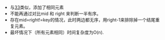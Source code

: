 * 与[33](./33)类似，添加了相同元素
* 不能再通过对比mid 和 right 来判断一半有序。
* 存在mid=right!=key的情况，此时两边都无序，用right-1来排除掉一个结尾重复元素。
* 最坏情况下（所有元素相同）时间复杂度为O(n). 

